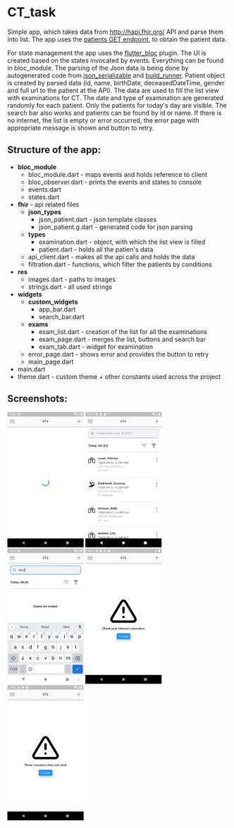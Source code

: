 # CT_task

Simple app, which takes data from http://hapi.fhir.org/ API and parse them into list. The app uses the [patients GET endpoint](http://hapi.fhir.org/baseR4/Patient?_format=json), to obtain the patient data. 

For state management the app uses the [flutter_bloc](https://bloclibrary.dev/#/) plugin. The UI is created based on the states invocated by events. Everything can be found in bloc_module. The parsing of the Json data is being done by autogenerated code from [json_serializable](https://pub.dev/packages/json_serializable) and [build_runner](https://pub.dev/packages/build_runner). Patient object is created by parsed data (id, name, birthDate, deceasedDateTime,  gender and full url to the patient at the API). The data are used to fill the list view with examinations for CT. The date and type of examination are generated randomly for each patient. Only the patients for today's day are visible. The search bar also works and patients can be found by id or name. If there is no internet, the list is empty or error occurred, the error page with appropriate message is shown and button to retry. 

## **Structure of the app:**

- **bloc_module**
  - bloc_module.dart - maps events and holds reference to client
  - bloc_observer.dart - prints the events and states to console
  - events.dart
  - states.dart
- **fhir** - api related files
  - **json_types**
    - json_patient.dart - json template classes
    - json_patient.g.dart - generated code for json parsing
  - **types**
    - examination.dart - object, with which the list view is filled
    - patient.dart - holds all the patien's data
  - api_client.dart - makes all the api calls and holds the data
  - filtration.dart - functions, which filter the patients by conditions
- **res**
  - images.dart - paths to images
  - strings.dart - all used strings
- **widgets**
  - **custom_widgets**
    - app_bar.dart
    - search_bar.dart
  - **exams**
    - exam_list.dart - creation of the list for all the examinations
    - exam_page.dart - merges the list, buttons and search bar 
    - exam_tab.dart - widget for examination 
  - error_page.dart - shows error and provides the button to retry
  - main_page.dart
- main.dart
- theme.dart - custom theme + other constants used across the project

## **Screenshots:** 

<img src="images\loading.png" alt="loading" style="zoom:30%;" />

<img src="images\list.png" alt="list" style="zoom:30%;" />

<img src="images\empty_search.png" alt="empty_search" style="zoom:30%;" />

<img src="images\no_internet.png" alt="no_internet" style="zoom:30%;" />



<img src="images\error.png" alt="error" style="zoom:30%;" />



